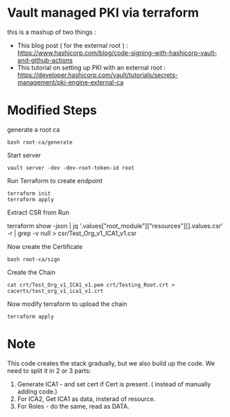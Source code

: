 # Vault managed PKI via terraform

this is a mashup of two things : 

- This blog post ( for the external root ) : https://www.hashicorp.com/blog/code-signing-with-hashicorp-vault-and-github-actions
- This tutorial on setting up PKI with an external root : https://developer.hashicorp.com/vault/tutorials/secrets-management/pki-engine-external-ca

# Modified Steps



generate a root ca

    bash root-ca/generate

Start server 

    vault server -dev -dev-root-token-id root

Run Terraform to create endpoint

    terraform init
    terraform apply

Extract CSR from Run 

terraform show -json | jq '.values["root_module"]["resources"][].values.csr' -r | grep -v null > csr/Test_Org_v1_ICA1_v1.csr

Now create the Certificate

    bash root-ca/sign

Create the Chain 

    cat crt/Test_Org_v1_ICA1_v1.pem crt/Testing_Root.crt > cacerts/test_org_v1_ica1_v1.crt

Now modify terraform to upload the chain

    terraform apply

# Note 

This code creates the stack gradually, but we also build up the code. We need to split it in 2 or 3 parts: 

1. Generate ICA1 - and set cert if Cert is present. ( instead of manually adding code.)
2. For ICA2, Get ICA1 as data, insterad of resource.
3. For Roles - do the same, read as DATA. 


